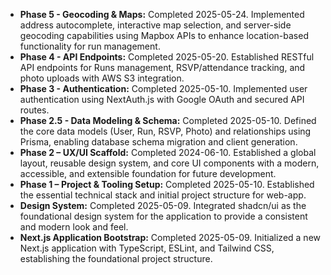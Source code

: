 - **Phase 5 - Geocoding & Maps:** Completed 2025-05-24. Implemented address autocomplete, interactive map selection, and server-side geocoding capabilities using Mapbox APIs to enhance location-based functionality for run management.
- **Phase 4 - API Endpoints:** Completed 2025-05-20. Established RESTful API endpoints for Runs management, RSVP/attendance tracking, and photo uploads with AWS S3 integration.
- **Phase 3 - Authentication:** Completed 2025-05-10. Implemented user authentication using NextAuth.js with Google OAuth and secured API routes.
- **Phase 2.5 - Data Modeling & Schema:** Completed 2025-05-10. Defined the core data models (User, Run, RSVP, Photo) and relationships using Prisma, enabling database schema migration and client generation.
- **Phase 2 – UX/UI Scaffold:** Completed 2024-06-10. Established a global layout, reusable design system, and core UI components with a modern, accessible, and extensible foundation for future development.
- **Phase 1 – Project & Tooling Setup:** Completed 2025-05-10. Established the essential technical stack and initial project structure for web-app.
- **Design System:** Completed 2025-05-09. Integrated shadcn/ui as the foundational design system for the application to provide a consistent and modern look and feel.
- **Next.js Application Bootstrap:** Completed 2025-05-09. Initialized a new Next.js application with TypeScript, ESLint, and Tailwind CSS, establishing the foundational project structure.
